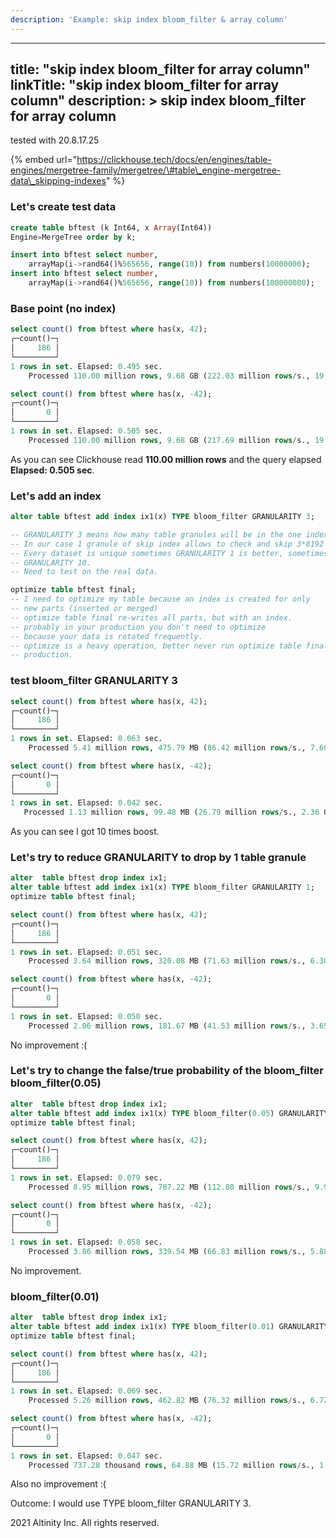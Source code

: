 ```yaml
---
description: 'Example: skip index bloom_filter & array column'
---
```


---
title: "skip index bloom\_filter for array column"
linkTitle: "skip index bloom\_filter for array column"
description: >
    skip index bloom\_filter for array column
---

tested with 20.8.17.25

{% embed url="https://clickhouse.tech/docs/en/engines/table-engines/mergetree-family/mergetree/\#table\_engine-mergetree-data\_skipping-indexes" %}

### Let's create test data

```sql
create table bftest (k Int64, x Array(Int64)) 
Engine=MergeTree order by k;

insert into bftest select number, 
    arrayMap(i->rand64()%565656, range(10)) from numbers(10000000);
insert into bftest select number, 
    arrayMap(i->rand64()%565656, range(10)) from numbers(100000000);
```

### Base point \(no index\)

```sql
select count() from bftest where has(x, 42);
┌─count()─┐
│     186 │
└─────────┘
1 rows in set. Elapsed: 0.495 sec. 
    Processed 110.00 million rows, 9.68 GB (222.03 million rows/s., 19.54 GB/s.)

select count() from bftest where has(x, -42);
┌─count()─┐
│       0 │
└─────────┘
1 rows in set. Elapsed: 0.505 sec. 
    Processed 110.00 million rows, 9.68 GB (217.69 million rows/s., 19.16 GB/s.)
```

As you can see Clickhouse read **110.00 million rows** and the query elapsed **Elapsed: 0.505 sec**.

### Let's add an index

```sql
alter table bftest add index ix1(x) TYPE bloom_filter GRANULARITY 3;

-- GRANULARITY 3 means how many table granules will be in the one index granule
-- In our case 1 granule of skip index allows to check and skip 3*8192 rows.
-- Every dataset is unique sometimes GRANULARITY 1 is better, sometimes 
-- GRANULARITY 10.
-- Need to test on the real data.

optimize table bftest final;   
-- I need to optimize my table because an index is created for only 
-- new parts (inserted or merged)
-- optimize table final re-writes all parts, but with an index.
-- probably in your production you don't need to optimize 
-- because your data is rotated frequently.
-- optimize is a heavy operation, better never run optimize table final in a 
-- production.
```

### test bloom\_filter GRANULARITY 3

```sql
select count() from bftest where has(x, 42);
┌─count()─┐
│     186 │
└─────────┘
1 rows in set. Elapsed: 0.063 sec. 
    Processed 5.41 million rows, 475.79 MB (86.42 million rows/s., 7.60 GB/s.)

select count() from bftest where has(x, -42);
┌─count()─┐
│       0 │
└─────────┘
1 rows in set. Elapsed: 0.042 sec. 
   Processed 1.13 million rows, 99.48 MB (26.79 million rows/s., 2.36 GB/s.)
```

As you can see I got 10 times boost.

### Let's try to reduce GRANULARITY to drop by 1 table granule

```sql
alter  table bftest drop index ix1;
alter table bftest add index ix1(x) TYPE bloom_filter GRANULARITY 1;
optimize table bftest final;

select count() from bftest where has(x, 42);
┌─count()─┐
│     186 │
└─────────┘
1 rows in set. Elapsed: 0.051 sec. 
    Processed 3.64 million rows, 320.08 MB (71.63 million rows/s., 6.30 GB/s.)

select count() from bftest where has(x, -42);
┌─count()─┐
│       0 │
└─────────┘
1 rows in set. Elapsed: 0.050 sec. 
    Processed 2.06 million rows, 181.67 MB (41.53 million rows/s., 3.65 GB/s.)
```

No improvement :\(

### Let's try to change the false/true probability of the bloom\_filter bloom\_filter\(0.05\)

```sql
alter  table bftest drop index ix1;
alter table bftest add index ix1(x) TYPE bloom_filter(0.05) GRANULARITY 3;
optimize table bftest final;

select count() from bftest where has(x, 42);
┌─count()─┐
│     186 │
└─────────┘
1 rows in set. Elapsed: 0.079 sec. 
    Processed 8.95 million rows, 787.22 MB (112.80 million rows/s., 9.93 GB/s.)

select count() from bftest where has(x, -42);
┌─count()─┐
│       0 │
└─────────┘
1 rows in set. Elapsed: 0.058 sec. 
    Processed 3.86 million rows, 339.54 MB (66.83 million rows/s., 5.88 GB/s.)
```

No improvement.

### bloom\_filter\(0.01\)

```sql
alter  table bftest drop index ix1;
alter table bftest add index ix1(x) TYPE bloom_filter(0.01) GRANULARITY 3;
optimize table bftest final;

select count() from bftest where has(x, 42);
┌─count()─┐
│     186 │
└─────────┘
1 rows in set. Elapsed: 0.069 sec. 
    Processed 5.26 million rows, 462.82 MB (76.32 million rows/s., 6.72 GB/s.)

select count() from bftest where has(x, -42);
┌─count()─┐
│       0 │
└─────────┘
1 rows in set. Elapsed: 0.047 sec. 
    Processed 737.28 thousand rows, 64.88 MB (15.72 million rows/s., 1.38 GB/s.)
```

Also no improvement :\(

Outcome: I would use TYPE bloom\_filter GRANULARITY 3.



 2021 Altinity Inc. All rights reserved.

